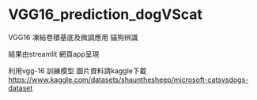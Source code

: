 # VGG16_prediction_dogVScat
VGG16 凍結卷積基底及微調應用 貓狗辨識

結果由streamlit 網頁app呈現 


利用vgg-16 訓練模型 圖片資料請kaggle下載 https://www.kaggle.com/datasets/shaunthesheep/microsoft-catsvsdogs-dataset
